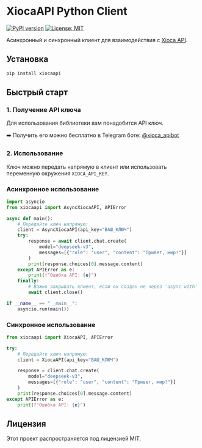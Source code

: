 # XiocaAPI Python Client

[![PyPI version](https://badge.fury.io/py/xiocaapi.svg)](https://badge.fury.io/py/xiocaapi)
[![License: MIT](https://img.shields.io/badge/License-MIT-yellow.svg)](https://opensource.org/licenses/MIT)

Асинхронный и синхронный клиент для взаимодействия с [Xioca API](https://xioca.live/).

## Установка

```bash
pip install xiocaapi
```

## Быстрый старт

### 1. Получение API ключа

Для использования библиотеки вам понадобится API ключ.

➡️ Получить его можно бесплатно в Telegram боте: [@xioca_apibot](https://t.me/xioca_apibot)

### 2. Использование

Ключ можно передать напрямую в клиент или использовать переменную окружения `XIOCA_API_KEY`.

### Асинхронное использование

```python
import asyncio
from xiocaapi import AsyncXiocaAPI, APIError

async def main():
    # Передайте ключ напрямую:
    client = AsyncXiocaAPI(api_key="ВАШ_КЛЮЧ")
    try:
        response = await client.chat.create(
            model="deepseek-v3",
            messages=[{"role": "user", "content": "Привет, мир!"}]
        )
        print(response.choices[0].message.content)
    except APIError as e:
        print(f"Ошибка API: {e}")
    finally:
        # Важно закрывать клиент, если он создан не через 'async with'
        await client.close()

if __name__ == "__main__":
    asyncio.run(main())
```

### Синхронное использование

```python
from xiocaapi import XiocaAPI, APIError

try:
    # Передайте ключ напрямую:
    client = XiocaAPI(api_key="ВАШ_КЛЮЧ")

    response = client.chat.create(
        model="deepseek-v3",
        messages=[{"role": "user", "content": "Привет, мир!"}]
    )
    print(response.choices[0].message.content)
except APIError as e:
    print(f"Ошибка API: {e}")
```

## Лицензия

Этот проект распространяется под лицензией MIT.